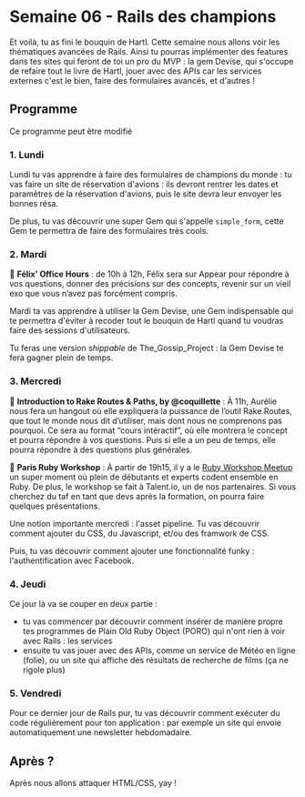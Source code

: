 # Semaine 06 - Rails des champions
Et voilà, tu as fini le bouquin de Hartl. Cette semaine nous allons voir les thématiques avancées de Rails. Ainsi tu pourras implémenter des features dans tes sites qui feront de toi un pro du MVP : la gem Devise, qui s'occupe de refaire tout le livre de Hartl, jouer avec des APIs car les services externes c'est le bien, faire des formulaires avancés, et d'autres !

## Programme
Ce programme peut être modifié

### 1. Lundi
Lundi tu vas apprendre à faire des formulaires de champions du monde : tu vas faire un site de réservation d'avions : ils devront rentrer les dates et paramêtres de la réservation d'avions, puis le site devra leur envoyer les bonnes résa. 

De plus, tu vas découvrir une super Gem qui s'appelle `simple_form`, cette Gem te permettra de faire des formulaires très cools.

### 2. Mardi
📅 **Félix' Office Hours** : de 10h à 12h, Félix sera sur Appear pour répondre à vos questions, donner des précisions sur des concepts, revenir sur un vieil exo que vous n’avez pas forcément compris.

Mardi ta vas apprendre à utiliser la Gem Devise, une Gem indispensable qui te permettra d'éviter à recoder tout le bouquin de Hartl quand tu voudras faire des sessions d'utilisateurs.

Tu feras une version _shippable_ de The_Gossip_Project : la Gem Devise te fera gagner plein de temps.

### 3. Mercredi
📅 **Introduction to Rake Routes & Paths, by @coquillette** : À 11h, Aurélie nous fera un hangout où elle expliquera la puissance de l’outil Rake Routes, que tout le monde nous dit d’utiliser, mais dont nous ne comprenons pas pourquoi. Ce sera au format “cours intéractif”, où elle montrera le concept et pourra répondre à vos questions. Puis si elle a un peu de temps, elle pourra répondre à des questions plus générales.

📅 **Paris Ruby Workshop** : À partir de 19h15, il y a le [Ruby Workshop Meetup](https://www.meetup.com/fr-FR/Paris-Ruby-Workshop/events/236870511/) un super moment où plein de débutants et experts codent ensemble en Ruby. De plus, le workshop se fait à Talent.io, un de nos partenaires. Si vous cherchez du taf en tant que devs après la formation, on pourra faire quelques présentations.

Une notion importante mercredi : l'asset pipeline. Tu vas découvrir comment ajouter du CSS, du Javascript, et/ou des framwork de CSS.

Puis, tu vas découvrir comment ajouter une fonctionnalité funky : l'authentification avec Facebook.

### 4. Jeudi
Ce jour là va se couper en deux partie : 

- tu vas commencer par découvrir comment insérer de manière propre tes programmes de Plain Old Ruby Object (PORO) qui n'ont rien à voir avec Rails : les services
- ensuite tu vas jouer avec des APIs, comme un service de Météo en ligne (folie), ou un site qui affiche des résultats de recherche de films (ça ne rigole plus)

### 5. Vendredi
Pour ce dernier jour de Rails pur, tu vas découvrir comment exécuter du code régulièrement pour ton application : par exemple un site qui envoie automatiquement une newsletter hebdomadaire.

## Après ?
Après nous allons attaquer HTML/CSS, yay !
